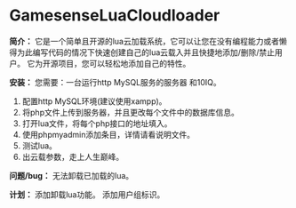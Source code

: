 # GamesenseLuaCloudloader
**简介：**
它是一个简单且开源的lua云加载系统，它可以让您在没有编程能力或者懒得为此编写代码的情况下快速创建自己的lua云载入并且快捷地添加/删除/禁止用户。
它为开源项目，您可以轻松地添加自己的特性。

**安装：**
您需要：一台运行http MySQL服务的服务器 和10IQ。

1. 配置http MySQL环境(建议使用xampp)。
2. 将php文件上传到服务器，并且更改每个文件中的数据库信息。
3. 打开lua文件，将每个php接口的地址填入。
4. 使用phpmyadmin添加条目，详情请看说明文件。
5. 测试lua。
6. 出云载参数，走上人生巅峰。

**问题/bug：**
无法卸载已加载的lua。

**计划：**
添加卸载lua功能。
添加用户组标识。